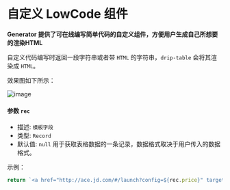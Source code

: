 # 自定义 LowCode 组件

**Generator 提供了可在线编写简单代码的自定义组件，方便用户生成自己所想要的渲染HTML**

自定义代码编写时返回一段字符串或者带 `HTML` 的字符串，`drip-table` 会将其渲染成 `HTML`。

效果图如下所示：

![image](https://img13.360buyimg.com/imagetools/jfs/t1/218522/19/5799/94575/61a09db2E30ef6a81/add97ba39098f925.jpg)

#### 参数 `rec`

- 描述: `模板字段`
- 类型: `Record`
- 默认值: `null`
用于获取表格数据的一条记录，数据格式取决于用户传入的数据格式。

示例：

```js
return `<a href="http://ace.jd.com/#/launch?config=${rec.price}" target="_blank">${rec.name}</a>`;
```

